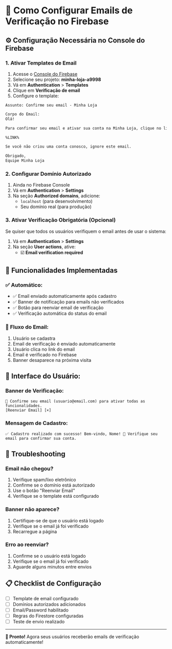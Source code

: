 # 📧 Como Configurar Emails de Verificação no Firebase

## ⚙️ Configuração Necessária no Console do Firebase

### 1. **Ativar Templates de Email**

1. Acesse o [Console do Firebase](https://console.firebase.google.com/)
2. Selecione seu projeto: **minha-loja-a9998**
3. Vá em **Authentication** > **Templates**
4. Clique em **Verificação de email**
5. Configure o template:

```
Assunto: Confirme seu email - Minha Loja
```

```html
Corpo do Email:
Olá!

Para confirmar seu email e ativar sua conta na Minha Loja, clique no link abaixo:

%LINK%

Se você não criou uma conta conosco, ignore este email.

Obrigado,
Equipe Minha Loja
```

### 2. **Configurar Domínio Autorizado**

1. Ainda no Firebase Console
2. Vá em **Authentication** > **Settings**
3. Na seção **Authorized domains**, adicione:
   - `localhost` (para desenvolvimento)
   - Seu domínio real (para produção)

### 3. **Ativar Verificação Obrigatória (Opcional)**

Se quiser que todos os usuários verifiquem o email antes de usar o sistema:

1. Vá em **Authentication** > **Settings** 
2. Na seção **User actions**, ative:
   - ☑️ **Email verification required**

## 🔧 Funcionalidades Implementadas

### ✅ **Automático:**
- ✅ Email enviado automaticamente após cadastro
- ✅ Banner de notificação para emails não verificados
- ✅ Botão para reenviar email de verificação
- ✅ Verificação automática do status do email

### 📧 **Fluxo do Email:**
1. Usuário se cadastra
2. Email de verificação é enviado automaticamente
3. Usuário clica no link do email
4. Email é verificado no Firebase
5. Banner desaparece na próxima visita

## 🎨 **Interface do Usuário:**

### Banner de Verificação:
```
📧 Confirme seu email (usuario@email.com) para ativar todas as funcionalidades.
[Reenviar Email] [×]
```

### Mensagem de Cadastro:
```
✅ Cadastro realizado com sucesso! Bem-vindo, Nome! 📧 Verifique seu email para confirmar sua conta.
```

## 🐛 **Troubleshooting**

### Email não chegou?
1. Verifique spam/lixo eletrônico
2. Confirme se o domínio está autorizado
3. Use o botão "Reenviar Email"
4. Verifique se o template está configurado

### Banner não aparece?
1. Certifique-se de que o usuário está logado
2. Verifique se o email já foi verificado
3. Recarregue a página

### Erro ao reenviar?
1. Confirme se o usuário está logado
2. Verifique se o email já foi verificado
3. Aguarde alguns minutos entre envios

## 📋 **Checklist de Configuração**

- [ ] Template de email configurado
- [ ] Domínios autorizados adicionados
- [ ] Email/Password habilitado
- [ ] Regras do Firestore configuradas
- [ ] Teste de envio realizado

---

**🎉 Pronto!** Agora seus usuários receberão emails de verificação automaticamente!
